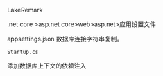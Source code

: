 LakeRemark

.net core >asp.net core>web>asp.net>应用设置文件

appsettings.json 数据库连接字符串复制。

`Startup.cs`

添加数据库上下文的依赖注入


